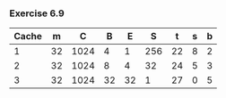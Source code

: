 ### Exercise 6.9
| Cache   | m     | C      | B     | E      | S     | t      | s       | b        |
| ------- | ----- | ------ | ----- | ------ | ----- | ------ | ------- | -------- |
| 1       | 32    | 1024   | 4     | 1      | 256   | 22     | 8       | 2        |
| 2       | 32    | 1024   | 8     | 4      | 32    | 24     | 5       | 3        |
| 3       | 32    | 1024   | 32    | 32     | 1     | 27     | 0       | 5        |
